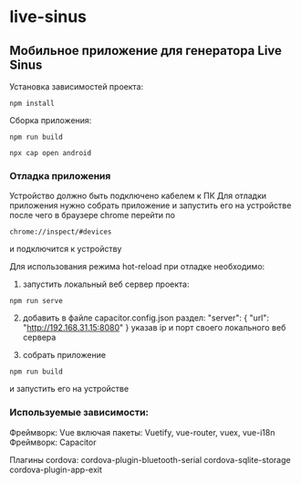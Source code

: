 # live-sinus

## Мобильное приложение для генератора Live Sinus 

Установка зависимостей проекта:
```
npm install
```

Сборка приложения:
```
npm run build
```

```
npx cap open android
```

### Отладка приложения
Устройство должно быть подключено кабелем к ПК
Для отладки приложения нужно собрать приложение и запустить его на устройстве после чего в браузере chrome перейти по
```
chrome://inspect/#devices
```
и подключится к устройству

Для использования режима hot-reload при отладке необходимо: 
1. запустить локальный веб сервер проекта:
```
npm run serve
```

2. добавить в файле capacitor.config.json раздел:
           "server": {
             "url": "http://192.168.31.15:8080"
           }
указав ip и порт своего локального веб сервера

3. собрать приложение
```
npm run build
```
и запустить его на устройстве 

### Используемые зависимости:
Фреймворк: Vue включая пакеты: Vuetify, vue-router, vuex, vue-i18n
Фреймворк: Capacitor

Плагины cordova:
cordova-plugin-bluetooth-serial
cordova-sqlite-storage
cordova-plugin-app-exit

